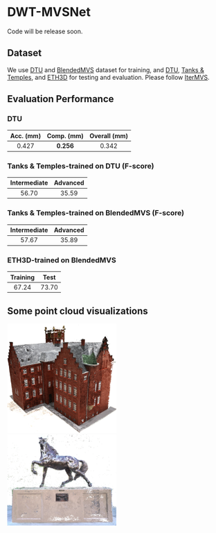 # DWT-MVSNet
Code will be release soon.

## Dataset
We use [DTU](http://roboimagedata.compute.dtu.dk/?page_id=36) and [BlendedMVS](https://github.com/YoYo000/BlendedMVS) dataset for training, and [DTU](http://roboimagedata.compute.dtu.dk/?page_id=36), [Tanks & Temples](https://www.tanksandtemples.org/), and [ETH3D](https://www.eth3d.net/) for testing and evaluation. Please follow [IterMVS](https://github.com/FangjinhuaWang/IterMVS).

## Evaluation Performance
### DTU
| Acc. (mm)| Comp. (mm)| Overall (mm)|
|    :----:   |    :----:   |     :----:   | 
| 0.427      |**0.256**| 0.342   |
### Tanks & Temples-trained on DTU (F-score)
|Intermediate|Advanced|
|    :----:   |    :----:   |
|56.70|35.59|

### Tanks & Temples-trained on BlendedMVS (F-score)
|Intermediate|Advanced|
|    :----:   |    :----:   |
|57.67|35.89|

### ETH3D-trained on BlendedMVS
|  Training  |  Test  |
|    :----:   |    :----:   |
|  67.24  |  73.70  |

## Some point cloud visualizations
<img src="https://github.com/JianfeiJ/DWT-MVSNet/blob/main/images/DWT-MVSNet_scan24.png" width="50%">
<img src="https://github.com/JianfeiJ/DWT-MVSNet/blob/main/images/Horse.png" width="50%">
